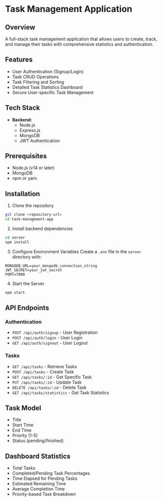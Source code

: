 # Task Management Application

## Overview
A full-stack task management application that allows users to create, track, and manage their tasks with comprehensive statistics and authentication.

## Features
- User Authentication (Signup/Login)
- Task CRUD Operations
- Task Filtering and Sorting
- Detailed Task Statistics Dashboard
- Secure User-specific Task Management

## Tech Stack
- **Backend:** 
  - Node.js
  - Express.js
  - MongoDB
  - JWT Authentication

## Prerequisites
- Node.js (v14 or later)
- MongoDB
- npm or yarn

## Installation

1. Clone the repository
```bash
git clone <repository-url>
cd task-management-app
```

2. Install backend dependencies
```bash
cd server
npm install
```

3. Configure Environment Variables
Create a `.env` file in the `server` directory with:
```
MONGODB_URL=your_mongodb_connection_string
JWT_SECRET=your_jwt_secret
PORT=7000
```

4. Start the Server
```bash
npm start
```

## API Endpoints

### Authentication
- `POST /api/auth/signup` - User Registration
- `POST /api/auth/login` - User Login
- `GET /api/auth/signout` - User Logout

### Tasks
- `GET /api/tasks` - Retrieve Tasks
- `POST /api/tasks` - Create Task
- `GET /api/tasks/:id` - Get Specific Task
- `PUT /api/tasks/:id` - Update Task
- `DELETE /api/tasks/:id` - Delete Task
- `GET /api/tasks/statistics` - Get Task Statistics

## Task Model
- Title
- Start Time
- End Time
- Priority (1-5)
- Status (pending/finished)

## Dashboard Statistics
- Total Tasks
- Completed/Pending Task Percentages
- Time Elapsed for Pending Tasks
- Estimated Remaining Time
- Average Completion Time
- Priority-based Task Breakdown
